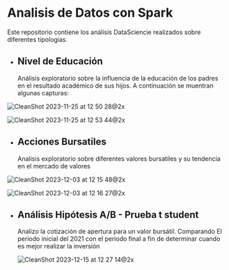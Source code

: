 # Analisis de Datos con Spark
Este repositorio contiene los análisis DataSciencie realizados sobre diferentes tipologias.

- ## **Nivel de Educación**
  
  Análisis exploratorio sobre la influencia de la educación de los padres en el resultado académico de sus hijos.
  A continuación se muentran algunas capturas:

![CleanShot 2023-11-25 at 12 50 28@2x](https://github.com/CharlyCRM/An-lisis-con-Spark/assets/136794111/6b152843-d007-4955-8105-a6e58bbd3535)

![CleanShot 2023-11-25 at 12 53 44@2x](https://github.com/CharlyCRM/An-lisis-con-Spark/assets/136794111/8f332fb6-7a04-4ab1-ba23-8417b8d438d8)

- ## **Acciones Bursatiles**
  
  Analisis exploratorio sobre diferentes valores bursatiles y su tendencia en el mercado de valores
  
![CleanShot 2023-12-03 at 12 15 48@2x](https://github.com/CharlyCRM/DataSciencie-con-Spark/assets/136794111/84af3c26-7692-430e-848d-df23c956a50d)

![CleanShot 2023-12-03 at 12 16 27@2x](https://github.com/CharlyCRM/DataSciencie-con-Spark/assets/136794111/9c3a3418-12b1-4a7d-b3eb-0c764c0d0b88)

- ## **Análisis Hipótesis A/B - Prueba t student**
  
  Analizo la cotización de apertura para un valor bursátil. Comparando El periodo inicial del 2021 con el periodo final a fin de determinar cuando es mejor realizar la inversión

  ![CleanShot 2023-12-15 at 12 27 14@2x](https://github.com/CharlyCRM/DataSciencie-con-Spark/assets/136794111/048041ed-df31-408c-867e-97b4992f0f57)
